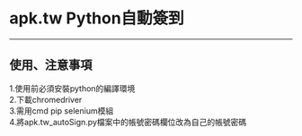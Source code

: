 # apk.tw Python自動簽到
---
## 使用、注意事項
1.使用前必須安裝python的編譯環境  
2.下載chromedriver  
3.需用cmd pip selenium模組  
4.將apk.tw_autoSign.py檔案中的帳號密碼欄位改為自己的帳號密碼  
